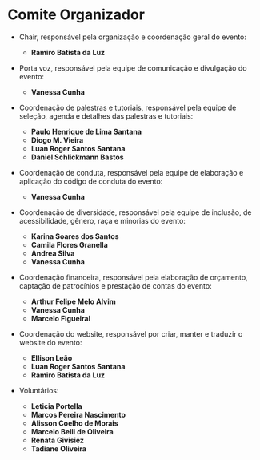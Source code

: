 # Comite Organizador

* Chair, responsável pela organização e coordenação geral do evento:
  - **Ramiro Batista da Luz**

* Porta voz, responsável pela equipe de comunicação e divulgação do evento:
  - **Vanessa Cunha**

* Coordenação de palestras e tutoriais, responsável pela equipe de seleção, agenda e detalhes das palestras e tutoriais:
  - **Paulo Henrique de Lima Santana**
  - **Diogo M. Vieira**
  - **Luan Roger Santos Santana**
  - **Daniel Schlickmann Bastos**

* Coordenação de conduta, responsável pela equipe de elaboração e aplicação do código de conduta do evento:
  - **Vanessa Cunha**

* Coordenação de diversidade, responsável pela equipe de inclusão, de acessibilidade, gênero, raça e minorias do evento:
  - **Karina Soares dos Santos**
  - **Camila Flores Granella**
  - **Andrea Silva**
  - **Vanessa Cunha**

* Coordenação financeira, responsável pela elaboração de orçamento, captação de patrocínios e prestação de contas do evento:
  - **Arthur Felipe Melo Alvim**
  - **Vanessa Cunha**
  - **Marcelo Figueiral**

* Coordenação do website, responsável por criar, manter e traduzir o website do evento:
  - **Ellison Leão**
  - **Luan Roger Santos Santana**
  - **Ramiro Batista da Luz**

* Voluntários:
  * **Leticia Portella**
  * **Marcos Pereira Nascimento**
  * **Alisson Coelho de Morais**
  * **Marcelo Belli de Oliveira**
  * **Renata Givisiez**
  * **Tadiane Oliveira**
